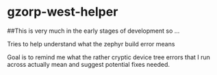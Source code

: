 # gzorp-west-helper

##This is very much in the early stages of development so ...

Tries to help understand what the zephyr build error means

Goal is to remind me what the rather cryptic device tree errors that I run across actually mean and suggest potential fixes needed.
